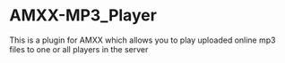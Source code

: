 # AMXX-MP3_Player
This is a plugin for AMXX which allows you to play uploaded online mp3 files to one or all players in the server
